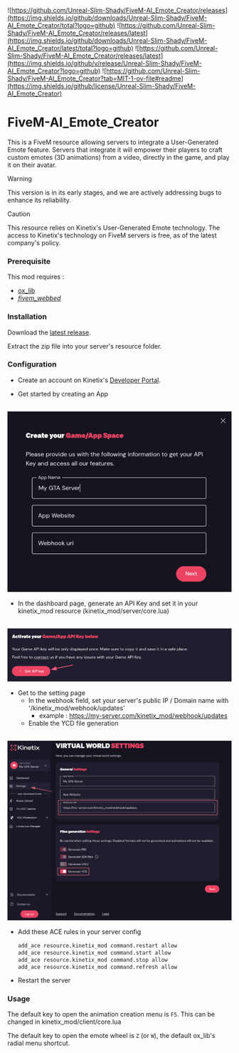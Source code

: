 ![https://github.com/Unreal-Slim-Shady/FiveM-AI_Emote_Creator/releases](https://img.shields.io/github/downloads/Unreal-Slim-Shady/FiveM-AI_Emote_Creator/total?logo=github)
![https://github.com/Unreal-Slim-Shady/FiveM-AI_Emote_Creator/releases/latest](https://img.shields.io/github/downloads/Unreal-Slim-Shady/FiveM-AI_Emote_Creator/latest/total?logo=github)
![https://github.com/Unreal-Slim-Shady/FiveM-AI_Emote_Creator/releases/latest](https://img.shields.io/github/v/release/Unreal-Slim-Shady/FiveM-AI_Emote_Creator?logo=github)
![https://github.com/Unreal-Slim-Shady/FiveM-AI_Emote_Creator?tab=MIT-1-ov-file#readme](https://img.shields.io/github/license/Unreal-Slim-Shady/FiveM-AI_Emote_Creator)

# FiveM-AI_Emote_Creator

This is a FiveM resource allowing servers to integrate a User-Generated Emote feature. Servers that integrate it will empower their players to craft custom emotes (3D animations) from a video, directly in the game, and play it on their avatar. 

> [!WARNING]  
> This version is in its early stages, and we are actively addressing bugs to enhance its reliability.

> [!CAUTION]  
> This resource relies on Kinetix's User-Generated Emote technology. The access to Kinetix's technology on FiveM servers is free, as of the latest company's policy.


### Prerequisite

This mod requires : 
- [ox_lib](https://github.com/overextended/ox_lib)
- [_fivem_webbed_](https://github.com/Cyntaax/fivem-webbed)

### Installation

Download the [latest release](https://github.com/Unreal-Slim-Shady/FiveM-AI_Emote_Creator/releases/latest).

Extract the zip file into your server's resource folder.

### Configuration

- Create an account on Kinetix's [Developer Portal](https://portal.kinetix.tech).

- Get started by creating an App

&nbsp;&nbsp;&nbsp;&nbsp;&nbsp;&nbsp;&nbsp;&nbsp;&nbsp;&nbsp;&nbsp;&nbsp;![](game_creation.png)

- In the dashboard page, generate an API Key and set it in your kinetix_mod resource (kinetix_mod/server/core.lua)

&nbsp;&nbsp;&nbsp;&nbsp;&nbsp;&nbsp;&nbsp;&nbsp;&nbsp;&nbsp;&nbsp;&nbsp;![](key_creation.png)

- Get to the setting page
  - In the webhook field, set your server's public IP / Domain name with '/kinetix_mod/webhook/updates' 
    - example : https://my-server.com/kinetix_mod/webhook/updates
  - Enable the YCD file generation

&nbsp;&nbsp;&nbsp;&nbsp;&nbsp;&nbsp;&nbsp;&nbsp;&nbsp;&nbsp;&nbsp;&nbsp;![](settings.png)

- Add these ACE rules in your server config
  ```
  add_ace resource.kinetix_mod command.restart allow
  add_ace resource.kinetix_mod command.start allow
  add_ace resource.kinetix_mod command.stop allow
  add_ace resource.kinetix_mod command.refresh allow
  ```

- Restart the server

### Usage

The default key to open the animation creation menu is `F5`. This can be changed in kinetix_mod/client/core.lua

The default key to open the emote wheel is `Z` (or `W`), the default ox_lib's radial menu shortcut. 
